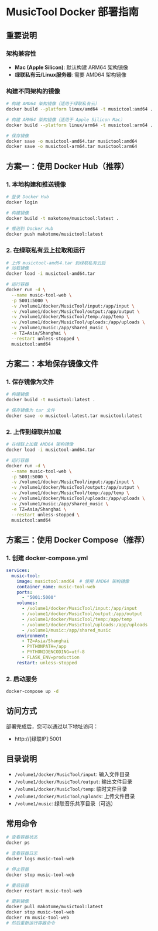 # MusicTool Docker 部署指南

## 重要说明

### 架构兼容性
- **Mac (Apple Silicon)**: 默认构建 ARM64 架构镜像
- **绿联私有云/Linux服务器**: 需要 AMD64 架构镜像

### 构建不同架构的镜像
```bash
# 构建 AMD64 架构镜像（适用于绿联私有云）
docker build --platform linux/amd64 -t musictool:amd64 .

# 构建 ARM64 架构镜像（适用于 Apple Silicon Mac）
docker build --platform linux/arm64 -t musictool:arm64 .

# 保存镜像
docker save -o musictool-amd64.tar musictool:amd64
docker save -o musictool-arm64.tar musictool:arm64
```

## 方案一：使用 Docker Hub（推荐）

### 1. 本地构建和推送镜像

```bash
# 登录 Docker Hub
docker login

# 构建镜像
docker build -t makotome/musictool:latest .

# 推送到 Docker Hub
docker push makotome/musictool:latest
```

### 2. 在绿联私有云上拉取和运行

```bash
# 上传 musictool-amd64.tar 到绿联私有云后
# 加载镜像
docker load -i musictool-amd64.tar

# 运行容器
docker run -d \
  --name music-tool-web \
  -p 5001:5000 \
  -v /volume1/docker/MusicTool/input:/app/input \
  -v /volume1/docker/MusicTool/output:/app/output \
  -v /volume1/docker/MusicTool/temp:/app/temp \
  -v /volume1/docker/MusicTool/uploads:/app/uploads \
  -v /volume1/music:/app/shared_music \
  -e TZ=Asia/Shanghai \
  --restart unless-stopped \
  musictool:amd64
```

## 方案二：本地保存镜像文件

### 1. 保存镜像为文件

```bash
# 构建镜像
docker build -t musictool:latest .

# 保存镜像为 tar 文件
docker save -o musictool-latest.tar musictool:latest
```

### 2. 上传到绿联并加载

```bash
# 在绿联上加载 AMD64 架构镜像
docker load -i musictool-amd64.tar

# 运行容器
docker run -d \
  --name music-tool-web \
  -p 5001:5000 \
  -v /volume1/docker/MusicTool/input:/app/input \
  -v /volume1/docker/MusicTool/output:/app/output \
  -v /volume1/docker/MusicTool/temp:/app/temp \
  -v /volume1/docker/MusicTool/uploads:/app/uploads \
  -v /volume1/music:/app/shared_music \
  -e TZ=Asia/Shanghai \
  --restart unless-stopped \
  musictool:amd64
```

## 方案三：使用 Docker Compose（推荐）

### 1. 创建 docker-compose.yml

```yaml
services:
  music-tool:
    image: musictool:amd64  # 使用 AMD64 架构镜像
    container_name: music-tool-web
    ports:
      - "5001:5000"
    volumes:
      - /volume1/docker/MusicTool/input:/app/input
      - /volume1/docker/MusicTool/output:/app/output
      - /volume1/docker/MusicTool/temp:/app/temp
      - /volume1/docker/MusicTool/uploads:/app/uploads
      - /volume1/music:/app/shared_music
    environment:
      - TZ=Asia/Shanghai
      - PYTHONPATH=/app
      - PYTHONIOENCODING=utf-8
      - FLASK_ENV=production
    restart: unless-stopped
```

### 2. 启动服务

```bash
docker-compose up -d
```

## 访问方式

部署完成后，您可以通过以下地址访问：
- http://[绿联IP]:5001

## 目录说明

- `/volume1/docker/MusicTool/input`: 输入文件目录
- `/volume1/docker/MusicTool/output`: 输出文件目录  
- `/volume1/docker/MusicTool/temp`: 临时文件目录
- `/volume1/docker/MusicTool/uploads`: 上传文件目录
- `/volume1/music`: 绿联音乐共享目录（可选）

## 常用命令

```bash
# 查看容器状态
docker ps

# 查看容器日志
docker logs music-tool-web

# 停止容器
docker stop music-tool-web

# 重启容器
docker restart music-tool-web

# 更新镜像
docker pull makotome/musictool:latest
docker stop music-tool-web
docker rm music-tool-web
# 然后重新运行容器命令
```
